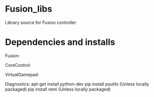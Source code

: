 # Fusion_libs   
Library source for Fusion controller

# Dependencies and installs 

Fusion:

CoreControl:

VirtualGamepad:
    

Diagnostics:
    apt-get install python-dev 
    pip install psutils  (Unless locally packaged)
    pip install remi     (Unless locally packaged)
